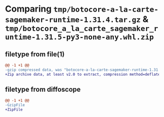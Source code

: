# Comparing `tmp/botocore-a-la-carte-sagemaker-runtime-1.31.4.tar.gz` & `tmp/botocore_a_la_carte_sagemaker_runtime-1.31.5-py3-none-any.whl.zip`

## filetype from file(1)

```diff
@@ -1 +1 @@
-gzip compressed data, was "botocore-a-la-carte-sagemaker-runtime-1.31.4.tar", last modified: Tue Jul 18 01:55:37 2023, max compression
+Zip archive data, at least v2.0 to extract, compression method=deflate
```

## filetype from diffoscope

```diff
@@ -1 +1 @@
-GzipFile
+ZipFile
```

